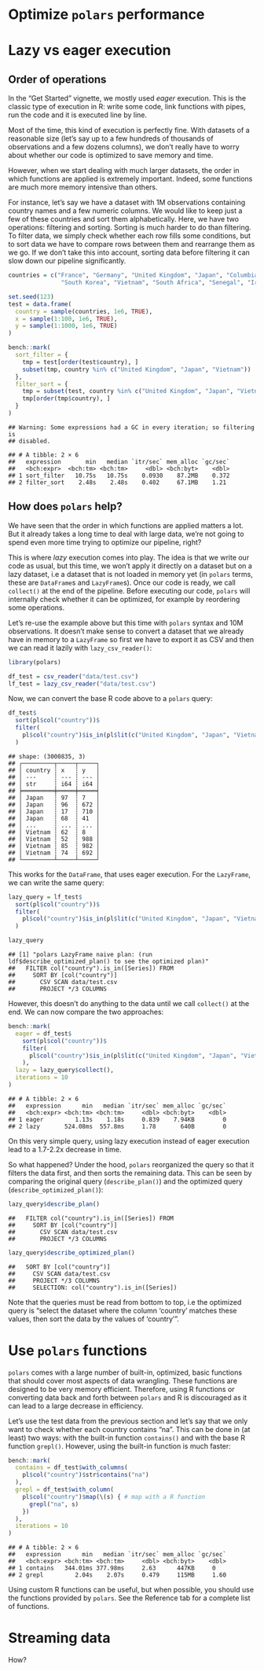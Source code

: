 Optimize `polars` performance
================

# Lazy vs eager execution

## Order of operations

In the “Get Started” vignette, we mostly used *eager* execution. This is
the classic type of execution in R: write some code, link functions with
pipes, run the code and it is executed line by line.

Most of the time, this kind of execution is perfectly fine. With
datasets of a reasonable size (let’s say up to a few hundreds of
thousands of observations and a few dozens columns), we don’t really
have to worry about whether our code is optimized to save memory and
time.

However, when we start dealing with much larger datasets, the order in
which functions are applied is extremely important. Indeed, some
functions are much more memory intensive than others.

For instance, let’s say we have a dataset with 1M observations
containing country names and a few numeric columns. We would like to
keep just a few of these countries and sort them alphabetically. Here,
we have two operations: filtering and sorting. Sorting is much harder to
do than filtering. To filter data, we simply check whether each row
fills some conditions, but to sort data we have to compare rows between
them and rearrange them as we go. If we don’t take this into account,
sorting data before filtering it can slow down our pipeline
significantly.

``` r
countries = c("France", "Germany", "United Kingdom", "Japan", "Columbia", 
               "South Korea", "Vietnam", "South Africa", "Senegal", "Iran")

set.seed(123)
test = data.frame(
  country = sample(countries, 1e6, TRUE),
  x = sample(1:100, 1e6, TRUE),
  y = sample(1:1000, 1e6, TRUE)
)

bench::mark(
  sort_filter = {
    tmp = test[order(test$country), ]
    subset(tmp, country %in% c("United Kingdom", "Japan", "Vietnam"))
  },
  filter_sort = {
    tmp = subset(test, country %in% c("United Kingdom", "Japan", "Vietnam"))
    tmp[order(tmp$country), ]
  }
)
```

    ## Warning: Some expressions had a GC in every iteration; so filtering is
    ## disabled.

    ## # A tibble: 2 × 6
    ##   expression       min   median `itr/sec` mem_alloc `gc/sec`
    ##   <bch:expr>  <bch:tm> <bch:tm>     <dbl> <bch:byt>    <dbl>
    ## 1 sort_filter   10.75s   10.75s    0.0930    87.2MB    0.372
    ## 2 filter_sort    2.48s    2.48s    0.402     67.1MB    1.21

## How does `polars` help?

We have seen that the order in which functions are applied matters a
lot. But it already takes a long time to deal with large data, we’re not
going to spend even more time trying to optimize our pipeline, right?

This is where *lazy* execution comes into play. The idea is that we
write our code as usual, but this time, we won’t apply it directly on a
dataset but on a lazy dataset, i.e a dataset that is not loaded in
memory yet (in `polars` terms, these are `DataFrame`s and `LazyFrame`s).
Once our code is ready, we call `collect()` at the end of the pipeline.
Before executing our code, `polars` will internally check whether it can
be optimized, for example by reordering some operations.

Let’s re-use the example above but this time with `polars` syntax and
10M observations. It doesn’t make sense to convert a dataset that we
already have in memory to a `LazyFrame` so first we have to export it as
CSV and then we can read it lazily with `lazy_csv_reader()`:

``` r
library(polars)

df_test = csv_reader("data/test.csv")
lf_test = lazy_csv_reader("data/test.csv")
```

Now, we can convert the base R code above to a `polars` query:

``` r
df_test$
  sort(pl$col("country"))$
  filter(
    pl$col("country")$is_in(pl$lit(c("United Kingdom", "Japan", "Vietnam")))
  )
```

    ## shape: (3000835, 3)
    ## ┌─────────┬─────┬─────┐
    ## │ country ┆ x   ┆ y   │
    ## │ ---     ┆ --- ┆ --- │
    ## │ str     ┆ i64 ┆ i64 │
    ## ╞═════════╪═════╪═════╡
    ## │ Japan   ┆ 97  ┆ 7   │
    ## │ Japan   ┆ 96  ┆ 672 │
    ## │ Japan   ┆ 17  ┆ 710 │
    ## │ Japan   ┆ 68  ┆ 41  │
    ## │ ...     ┆ ... ┆ ... │
    ## │ Vietnam ┆ 62  ┆ 8   │
    ## │ Vietnam ┆ 52  ┆ 988 │
    ## │ Vietnam ┆ 85  ┆ 982 │
    ## │ Vietnam ┆ 74  ┆ 692 │
    ## └─────────┴─────┴─────┘

This works for the `DataFrame`, that uses eager execution. For the
`LazyFrame`, we can write the same query:

``` r
lazy_query = lf_test$
  sort(pl$col("country"))$
  filter(
    pl$col("country")$is_in(pl$lit(c("United Kingdom", "Japan", "Vietnam")))
  )

lazy_query
```

    ## [1] "polars LazyFrame naive plan: (run ldf$describe_optimized_plan() to see the optimized plan)"
    ##   FILTER col("country").is_in([Series]) FROM
    ##     SORT BY [col("country")]
    ##       CSV SCAN data/test.csv
    ##       PROJECT */3 COLUMNS

However, this doesn’t do anything to the data until we call `collect()`
at the end. We can now compare the two approaches:

``` r
bench::mark(
  eager = df_test$
    sort(pl$col("country"))$
    filter(
      pl$col("country")$is_in(pl$lit(c("United Kingdom", "Japan", "Vietnam")))
    ),
  lazy = lazy_query$collect(),
  iterations = 10
)
```

    ## # A tibble: 2 × 6
    ##   expression      min   median `itr/sec` mem_alloc `gc/sec`
    ##   <bch:expr> <bch:tm> <bch:tm>     <dbl> <bch:byt>    <dbl>
    ## 1 eager         1.13s    1.18s     0.839    7.94KB        0
    ## 2 lazy       524.08ms  557.8ms     1.78       640B        0

On this very simple query, using lazy execution instead of eager
execution lead to a 1.7-2.2x decrease in time.

So what happened? Under the hood, `polars` reorganized the query so that
it filters the data first, and then sorts the remaining data. This can
be seen by comparing the original query (`describe_plan()`) and the
optimized query (`describe_optimized_plan()`):

``` r
lazy_query$describe_plan()
```

    ##   FILTER col("country").is_in([Series]) FROM
    ##     SORT BY [col("country")]
    ##       CSV SCAN data/test.csv
    ##       PROJECT */3 COLUMNS

``` r
lazy_query$describe_optimized_plan()
```

    ##   SORT BY [col("country")]
    ##     CSV SCAN data/test.csv
    ##     PROJECT */3 COLUMNS
    ##     SELECTION: col("country").is_in([Series])

Note that the queries must be read from bottom to top, i.e the optimized
query is “select the dataset where the column ‘country’ matches these
values, then sort the data by the values of ‘country’”.

# Use `polars` functions

`polars` comes with a large number of built-in, optimized, basic
functions that should cover most aspects of data wrangling. These
functions are designed to be very memory efficient. Therefore, using R
functions or converting data back and forth between `polars` and R is
discouraged as it can lead to a large decrease in efficiency.

Let’s use the test data from the previous section and let’s say that we
only want to check whether each country contains “na”. This can be done
in (at least) two ways: with the built-in function `contains()` and with
the base R function `grepl()`. However, using the built-in function is
much faster:

``` r
bench::mark(
  contains = df_test$with_columns(
    pl$col("country")$str$contains("na")
  ),
  grepl = df_test$with_column(
    pl$col("country")$map(\(s) { # map with a R function
      grepl("na", s)
    })
  ),
  iterations = 10
)
```

    ## # A tibble: 2 × 6
    ##   expression      min   median `itr/sec` mem_alloc `gc/sec`
    ##   <bch:expr> <bch:tm> <bch:tm>     <dbl> <bch:byt>    <dbl>
    ## 1 contains   344.01ms 377.98ms     2.63      447KB     0   
    ## 2 grepl         2.04s    2.07s     0.479     115MB     1.60

Using custom R functions can be useful, but when possible, you should
use the functions provided by `polars`. See the Reference tab for a
complete list of functions.

# Streaming data

How?
